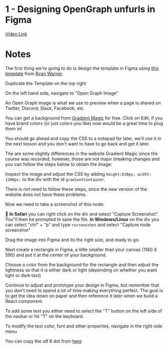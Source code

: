 # 1 - Designing OpenGraph unfurls in Figma

[Video Link](https://egghead.io/lessons/figma-designing-opengraph-unfurls-in-figma)

# Notes

<TimeStamp start="0:02" end="0:15">

The first thing we're going to do is design the template in Figma using [this template](https://www.figma.com/community/file/820337605519256142) from [Ryan Warner](https://twitter.com/ryanwarnercodes).

</TimeStamp>

<TimeStamp start="0:28" end="0:30">

Duplicate the Template on the top right 

</TimeStamp>

<TimeStamp start="0:46" end="0:51">

On the left hand side, navigate to "Open Graph Image"

</TimeStamp>

<TimeStamp start="0:52" end="1:07">

An Open Graph image is what we use to preview when a page is shared on Twitter, Discord, Slack, Facebook, etc. 

</TimeStamp>

<TimeStamp start="1:45" end="2:05">

You can get a background from [Gradient Magic](https://www.gradientmagic.com) for free. Click on Edit, if you have brand colors (or just colors you like) now would be a great time to plug them in!

You should go ahead and copy the CSS to a notepad for later, we'll use it in the next lesson and you don't want to have to go back and get it later.

</TimeStamp>

<TimeStamp start="2:16" end="2:36">

The are some slightly differences in the website Gradient Magic since the course was recorded, however, those are not major breaking changes and you can follow the steps below to obtain the image: 

Inspect the image and adjust the CSS by adding `height:630px; width: 1200px;`  to the div with the id `gradientContainer`. 

</TimeStamp>

<TimeStamp start="2:57" end="3:06">

There is not need to follow these steps, since the new version of the website does not have these problems. 

</TimeStamp>

<TimeStamp start="3:08" end="3:22">

Now we need to take a screenshot of this node:

🍎 **In Safari** you can right click on the div and select "Capture Screenshot". You"ll then be prompted to save the file.
**In Windows/Linux** on the div you can select "ctrl" + "p" and type `>screenshot` and select "Capture node screenshot"

</TimeStamp>


<TimeStamp start="3:30" end="3:39">

Drag the image into Figma and its the right size, and ready to go.

</TimeStamp>

<TimeStamp start="4:04" end="4:30">

Next create a rectangle in Figma, a little smaller than your canvas (1160 X 590) and put it at the center of your background.

</TimeStamp>

<TimeStamp start="5:00" end="5:12">

Choose a color from the background for the rectangle and then adjust the lightness so that it is either dark or light (depending on whether you want light or dark text)

</TimeStamp>

<TimeStamp start="5:35" end="5:50">

Continue to adjust and prototype your design in Figma, but remember that you don't need to spend a lot of time making everything perfect. The goal is to get the idea down on paper and then reference it later when we build a React component.

</TimeStamp>

<TimeStamp start="6:35" end="6:42">

To add some text you either need to select the "T" button on the left side of the navbar or hit "T" on the keyboard. 

</TimeStamp>

<TimeStamp start="6:54" end="3:22">

To modify the text color, font and other properties, navigate in the right side menu

</TimeStamp>

<TimeStamp start="8:30" end="8:38">

You can copy the utf 8 dot from [here](https://www.compart.com/en/unicode/U+2022)

</TimeStamp>

